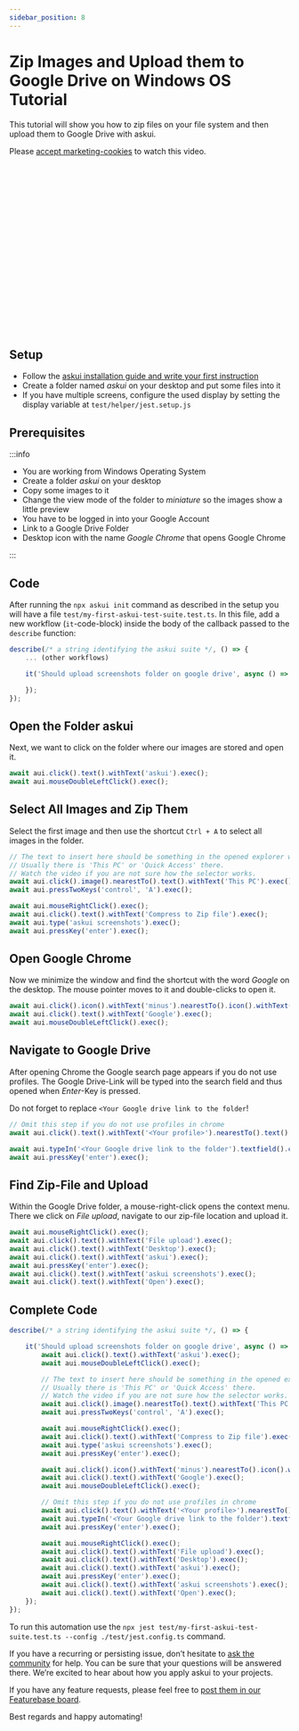 ```yaml
---
sidebar_position: 8
---
```


# Zip Images and Upload them to Google Drive on Windows OS Tutorial

This tutorial will show you how to zip files on your file system and then upload them to Google Drive with askui.

<div class="cookieconsent-optout-marketing">
  Please <a href="javascript:Cookiebot.renew()">accept marketing-cookies</a> to watch this video.
</div>

<iframe width="560" height="315" data-cookieblock-src="https://www.youtube-nocookie.com/embed/i3M5SPYQTKI" data-cookieconsent="marketing" title="YouTube video player" frameborder="0" allow="accelerometer; autoplay; clipboard-write; encrypted-media; gyroscope; picture-in-picture" allowfullscreen></iframe>

## Setup

* Follow the <a href="../Getting%20Started/getting-started" target="_blank">askui installation guide and write your first instruction</a>
* Create a folder named _askui_ on your desktop and put some files into it
* If you have multiple screens, configure the used display by setting the display variable at `test/helper/jest.setup.js`

## Prerequisites

:::info

* You are working from Windows Operating System
* Create a folder _askui_ on your desktop
* Copy some images to it
* Change the view mode of the folder to _miniature_ so the images show a little preview
* You have to be logged in into your Google Account
* Link to a Google Drive Folder
* Desktop icon with the name _Google Chrome_ that opens Google Chrome

:::

## Code

After running the `npx askui init` command as described in the setup you will have a file `test/my-first-askui-test-suite.test.ts`. In this file, add a new workflow (`it`-code-block) inside the body of the callback passed to the `describe` function:

```ts
describe(/* a string identifying the askui suite */, () => {
    ... (other workflows)

    it('Should upload screenshots folder on google drive', async () => {

    });
});
```

## Open the Folder askui
Next, we want to click on the folder where our images are stored and open it.

```ts
await aui.click().text().withText('askui').exec();
await aui.mouseDoubleLeftClick().exec();
```

## Select All Images and Zip Them
Select the first image and then use the shortcut `Ctrl + A` to select all images in the folder.

```ts
// The text to insert here should be something in the opened explorer window.
// Usually there is 'This PC' or 'Quick Access' there.
// Watch the video if you are not sure how the selector works.
await aui.click().image().nearestTo().text().withText('This PC').exec();
await aui.pressTwoKeys('control', 'A').exec();

await aui.mouseRightClick().exec();
await aui.click().text().withText('Compress to Zip file').exec();
await aui.type('askui screenshots').exec();
await aui.pressKey('enter').exec();
```

## Open Google Chrome
Now we minimize the window and find the shortcut with the word _Google_ on the desktop.
The mouse pointer moves to it and double-clicks to open it.

```ts
await aui.click().icon().withText('minus').nearestTo().icon().withText('stop').exec();
await aui.click().text().withText('Google').exec();
await aui.mouseDoubleLeftClick().exec();
```

## Navigate to Google Drive
After opening Chrome the Google search page appears if you do not use profiles. The Google Drive-Link will be typed into the search field and thus opened when _Enter_-Key is pressed.

Do not forget to replace `<Your Google drive link to the folder`!

```ts
// Omit this step if you do not use profiles in chrome
await aui.click().text().withText('<Your profile>').nearestTo().text().withText('work').exec();

await aui.typeIn('<Your Google drive link to the folder').textfield().contains().text().withText('Search Google or type a URL').exec();
await aui.pressKey('enter').exec();
```

## Find Zip-File and Upload
Within the Google Drive folder, a mouse-right-click opens the context menu. There we click on _File upload_, navigate to our zip-file location and upload it.

```ts
await aui.mouseRightClick().exec();
await aui.click().text().withText('File upload').exec();
await aui.click().text().withText('Desktop').exec();
await aui.click().text().withText('askui').exec();
await aui.pressKey('enter').exec();
await aui.click().text().withText('askui screenshots').exec();
await aui.click().text().withText('Open').exec();
```

## Complete Code
```ts
describe(/* a string identifying the askui suite */, () => {

    it('Should upload screenshots folder on google drive', async () => {
        await aui.click().text().withText('askui').exec();
        await aui.mouseDoubleLeftClick().exec();

        // The text to insert here should be something in the opened explorer window.
        // Usually there is 'This PC' or 'Quick Access' there.
        // Watch the video if you are not sure how the selector works.
        await aui.click().image().nearestTo().text().withText('This PC').exec();
        await aui.pressTwoKeys('control', 'A').exec();

        await aui.mouseRightClick().exec();
        await aui.click().text().withText('Compress to Zip file').exec();
        await aui.type('askui screenshots').exec();
        await aui.pressKey('enter').exec();

        await aui.click().icon().withText('minus').nearestTo().icon().withText('stop').exec();
        await aui.click().text().withText('Google').exec();
        await aui.mouseDoubleLeftClick().exec();

        // Omit this step if you do not use profiles in chrome
        await aui.click().text().withText('<Your profile>').nearestTo().text().withText('work').exec();
        await aui.typeIn('<Your Google drive link to the folder').textfield().contains().text().withText('Search Google or type a URL').exec();
        await aui.pressKey('enter').exec();

        await aui.mouseRightClick().exec();
        await aui.click().text().withText('File upload').exec();
        await aui.click().text().withText('Desktop').exec();
        await aui.click().text().withText('askui').exec();
        await aui.pressKey('enter').exec();
        await aui.click().text().withText('askui screenshots').exec();
        await aui.click().text().withText('Open').exec();
    });
});
```

To run this automation use the `npx jest test/my-first-askui-test-suite.test.ts --config ./test/jest.config.ts` command.

If you have a recurring or persisting issue, don’t hesitate to [ask the community](https://bit.ly/3ekHnGR) for help. You can be sure that your questions will be answered there. We’re excited to hear about how you apply askui to your projects.

If you have any feature requests, please feel free to [post them in our Featurebase board](https://bit.ly/3AP20T7).

Best regards and happy automating!